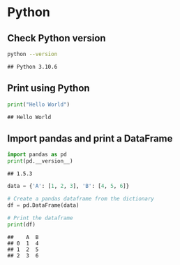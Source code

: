 # Python

## Check Python version


```bash
python --version
```

```
## Python 3.10.6
```

## Print using Python


```python
print("Hello World")
```

```
## Hello World
```

## Import pandas and print a DataFrame


```python
import pandas as pd
print(pd.__version__)
```

```
## 1.5.3
```

```python
data = {'A': [1, 2, 3], 'B': [4, 5, 6]}

# Create a pandas dataframe from the dictionary
df = pd.DataFrame(data)

# Print the dataframe
print(df)
```

```
##    A  B
## 0  1  4
## 1  2  5
## 2  3  6
```
